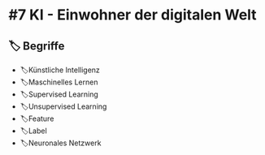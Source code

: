 # \#7 KI - Einwohner der digitalen Welt

## 🏷 Begriffe

* 🏷Künstliche Intelligenz
* 🏷Maschinelles Lernen
* 🏷Supervised Learning
* 🏷Unsupervised Learning
* 🏷Feature
* 🏷Label
* 🏷Neuronales Netzwerk


